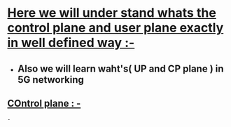 # [Here we will under stand whats the control plane and user plane exactly in well defined way :-]()
   - ## Also we will  learn waht's( UP and CP plane ) in 5G networking 




## [COntrol plane : -]()
    - 

